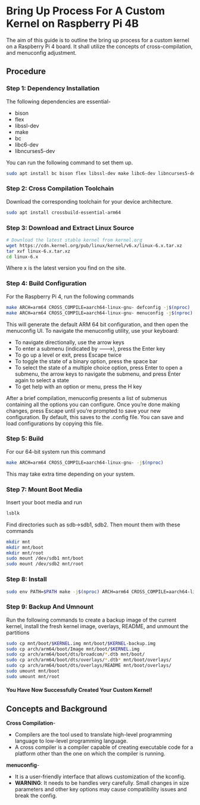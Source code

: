 # Bring Up Process For A Custom Kernel on Raspberry Pi 4B

The aim of this guide is to outline the bring up process for a custom kernel on a Raspberry Pi 4 board. It shall utilize the concepts of cross-compilation, and menuconfig adjustment.

## Procedure

### Step 1: Dependency Installation
The following dependencies are essential-
* bison
* flex 
* libssl-dev
* make
* bc 
* libc6-dev
* libncurses5-dev

You can run the following command to set them up.

```bash
sudo apt install bc bison flex libssl-dev make libc6-dev libncurses5-dev
```


### Step 2: Cross Compilation Toolchain
Download the corresponding toolchain for your device architecture. 

```bash
sudo apt install crossbuild-essential-arm64
```


### Step 3: Download and Extract Linux Source
```bash
# Download the latest stable kernel from kernel.org
wget https://cdn.kernel.org/pub/linux/kernel/v6.x/linux-6.x.tar.xz
tar xvf linux-6.x.tar.xz
cd linux-6.x
```
Where x is the latest version you find on the site.


### Step 4: Build Configuration
For the Raspberry Pi 4, run the following commands

```bash
make ARCH=arm64 CROSS_COMPILE=aarch64-linux-gnu- defconfig -j$(nproc)
make ARCH=arm64 CROSS_COMPILE=aarch64-linux-gnu- menuconfig -j$(nproc)
```
This will generate the default ARM 64 bit configuration, and then open the menuconfig UI. 
To navigate the menuconfig utility, use your keyboard:
* To navigate directionally, use the arrow keys
* To enter a submenu (indicated by --->), press the Enter key
* To go up a level or exit, press Escape twice
* To toggle the state of a binary option, press the space bar
* To select the state of a multiple choice option, press Enter to open a submenu, the arrow keys to navigate the submenu, and press Enter again to select a state
* To get help with an option or menu, press the H key

After a brief compilation, menuconfig presents a list of submenus containing all the options you can configure.
Once you’re done making changes, press Escape until you’re prompted to save your new configuration. By default, this saves to the .config file. You can save and load configurations by copying this file.

### Step 5: Build
For our 64-bit system run this command

```bash
make ARCH=arm64 CROSS_COMPILE=aarch64-linux-gnu- -j$(nproc)
```

This may take extra time depending on your system.


### Step 7: Mount Boot Media
Insert your boot media and run 

```bash
lsblk
```

Find directories such as sdb->sdb1, sdb2. Then mount them with these commands

```bash
mkdir mnt
mkdir mnt/boot
mkdir mnt/root
sudo mount /dev/sdb1 mnt/boot
sudo mount /dev/sdb2 mnt/root
```


### Step 8: Install 
```bash
sudo env PATH=$PATH make -j$(nproc) ARCH=arm64 CROSS_COMPILE=aarch64-linux-gnu- INSTALL_MOD_PATH=mnt/root modules_install
```


### Step 9: Backup And Umnount
Run the following commands to create a backup image of the current kernel, install the fresh kernel image, overlays, README, and unmount the partitions

```bash
sudo cp mnt/boot/$KERNEL.img mnt/boot/$KERNEL-backup.img
sudo cp arch/arm64/boot/Image mnt/boot/$KERNEL.img
sudo cp arch/arm64/boot/dts/broadcom/*.dtb mnt/boot/
sudo cp arch/arm64/boot/dts/overlays/*.dtb* mnt/boot/overlays/
sudo cp arch/arm64/boot/dts/overlays/README mnt/boot/overlays/
sudo umount mnt/boot
sudo umount mnt/root
```


#### You Have Now Successfully Created Your Custom Kernel!


## Concepts and Background

__Cross Compilation__-
- Compilers are the tool used to translate high-level programming language to low-level programming language.
- A cross compiler is a compiler capable of creating executable code for a platform other than the one on which the compiler is running.

__menuconfig__-
- It is a user-friendly interface that allows customization of the kconfig.
- __WARNING__: It needs to be handles very carefully. Small changes in size parameters and other key options may cause compatibility issues and break the config.


